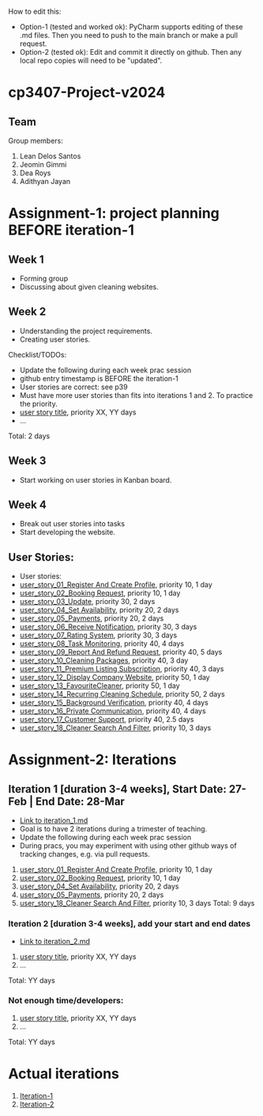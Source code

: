 
How to edit this: 
* Option-1 (tested and worked ok): PyCharm supports editing of these .md files. Then you need to push to the main branch or make a pull request.
* Option-2 (tested ok): Edit and commit it directly on github. Then any local repo copies will need to be "updated".

# cp3407-Project-v2024  

## Team

Group members:
1. Lean Delos Santos
2. Jeomin Gimmi
3. Dea Roys
4. Adithyan Jayan


# Assignment-1: project planning BEFORE iteration-1
## Week 1
- Forming group
- Discussing about given cleaning websites.

## Week 2 
- Understanding the project requirements.
- Creating user stories.


Checklist/TODOs: 
* Update the following during each week prac session
* github entry timestamp is BEFORE the iteration-1
* User stories are correct: see p39
* Must have more user stories than fits into iterations 1 and 2. To practice the priority.
* [user story title](./user_stories/user_story_01_title.md), priority XX, YY days 
* ...

Total: 2 days
## Week 3
- Start working on user stories in Kanban board.

## Week 4
- Break out user stories into tasks
- Start developing the website.
##  User Stories:
* User stories:
* [user_story_01_Register And Create Profile](https://github.com/dsantos-lean/MyClean-copy/blob/main/user_stories/user_story_01_RegisterAndCreateProfile.md), priority 10, 1 day 
* [user_story_02_Booking Request](https://github.com/dsantos-lean/MyClean-copy/blob/main/user_stories/user_story_02_BookingRequest.md), priority 10, 1 day
* [user_story_03_Update](https://github.com/dsantos-lean/MyClean-copy/blob/main/user_stories/user_story_03_Update.md), priority 30, 2 days 
* [user_story_04_Set Availability](https://github.com/dsantos-lean/MyClean-copy/blob/main/user_stories/user_story_04_SetAvailability.md), priority 20, 2 days 
* [user_story_05_Payments](https://github.com/dsantos-lean/MyClean-copy/blob/main/user_stories/user_story_05_Payments.md), priority 20, 2 days 
* [user_story_06_Receive Notification](https://github.com/dsantos-lean/MyClean-copy/blob/main/user_stories/user_story_06_ReceiveNotification.md), priority 30, 3 days 
* [user_story_07_Rating System](https://github.com/dsantos-lean/MyClean-copy/blob/main/user_stories/user_story_07_RatingSystem.md), priority 30, 3 days 
* [user_story_08_Task Monitoring](https://github.com/dsantos-lean/MyClean-copy/blob/main/user_stories/user_story_08_TaskMonitoring.md), priority 40, 4 days 
* [user_story_09_Report And Refund Request](https://github.com/dsantos-lean/MyClean-copy/blob/main/user_stories/user_story_09_ReportAndRefundRequest.md), priority 40, 5 days 
* [user_story_10_Cleaning Packages](https://github.com/dsantos-lean/MyClean-copy/blob/main/user_stories/user_story_10_CleaningPackages.md), priority 40, 3 day 
* [user_story_11_Premium Listing Subscription](https://github.com/dsantos-lean/MyClean-copy/blob/main/user_stories/user_story_11_PremiumListingSubscription.md), priority 40, 3 days 
* [user_story_12_Display Company Website](https://github.com/dsantos-lean/MyClean-copy/blob/main/user_stories/user_story_12_DisplayCompanyWebsite.md), priority 50, 1 day 
* [user_story_13_FavouriteCleaner](https://github.com/dsantos-lean/MyClean-copy/blob/main/user_stories/user_story_13_FavouriteCleaner.md), priority 50, 1 day 
* [user_story_14_Recurring Cleaning Schedule](https://github.com/dsantos-lean/MyClean-copy/blob/main/user_stories/user_story_14_RecurringCleaningSchedule.md), priority 50, 2 days 
* [user_story_15_Background Verification](https://github.com/dsantos-lean/MyClean-copy/blob/main/user_stories/user_story_15_BackgroundVerification.md), priority 40, 4 days 
* [user_story_16_Private Communication](https://github.com/dsantos-lean/MyClean-copy/blob/main/user_stories/user_story_16_PrivateCommunication.md), priority 40, 4 days 
* [user_story_17_Customer Support](https://github.com/dsantos-lean/MyClean-copy/blob/main/user_stories/user_story_17_CustomerSupport.md), priority 40, 2.5 days 
* [user_story_18_Cleaner Search And Filter](https://github.com/dsantos-lean/MyClean-copy/blob/main/user_stories/user_story_18_CleanerSearchAndFilter.md), priority 10, 3 days  





# Assignment-2: Iterations

## Iteration 1 [duration 3-4 weeks], Start Date: 27-Feb | End Date: 28-Mar

* [Link to iteration_1.md](https://github.com/dsantos-lean/MyClean-copy/blob/main/iteration_1.md)
* Goal is to have 2 iterations during a trimester of teaching.
* Update the following during each week prac session
* During pracs, you may experiment with using other github ways of tracking changes, e.g. via pull requests.

1. [user_story_01_Register And Create Profile](https://github.com/dsantos-lean/MyClean-copy/blob/main/user_stories/user_story_01_RegisterAndCreateProfile.md), priority 10, 1 day 
2. [user_story_02_Booking Request](https://github.com/dsantos-lean/MyClean-copy/blob/main/user_stories/user_story_02_BookingRequest.md), priority 10, 1 day
3. [user_story_04_Set Availability](https://github.com/dsantos-lean/MyClean-copy/blob/main/user_stories/user_story_04_SetAvailability.md), priority 20, 2 days 
4. [user_story_05_Payments](https://github.com/dsantos-lean/MyClean-copy/blob/main/user_stories/user_story_05_Payments.md), priority 20, 2 days 
5. [user_story_18_Cleaner Search And Filter](https://github.com/dsantos-lean/MyClean-copy/blob/main/user_stories/user_story_18_CleanerSearchAndFilter.md), priority 10, 3 days
Total: 9 days


### Iteration 2 [duration 3-4 weeks], add your start and end dates

* [Link to iteration_2.md](https://github.com/dsantos-lean/MyClean-copy/blob/main/iteration_2.md)

1. [user story title](./user_stories/user_story_01_title.md), priority XX, YY days 
2. ...

Total: YY days

### Not enough time/developers: 
1. [user story title](./user_stories/user_story_01_title.md), priority XX, YY days 
2. ...

Total: YY days

# Actual iterations
1. [Iteration-1](./iteration_1.md)
2. [Iteration-2](./iteration_2.md)


